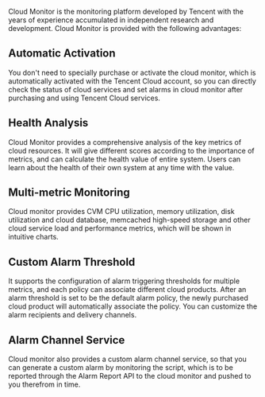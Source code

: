 Cloud Monitor is the monitoring platform developed by Tencent with the years of experience accumulated in independent research and development. Cloud Monitor is provided with the following advantages:

## Automatic Activation
You don't need to specially purchase or activate the cloud monitor, which is automatically activated with the Tencent Cloud account, so you can directly check the status of cloud services and set alarms in cloud monitor after purchasing and using Tencent Cloud services.

## Health Analysis
Cloud Monitor provides a comprehensive analysis of the key metrics of cloud resources. It will give different scores according to the importance of metrics, and can calculate the health value of entire system. Users can learn about the health of their own system at any time with the value.

## Multi-metric Monitoring
Cloud monitor provides CVM CPU utilization, memory utilization, disk utilization and cloud database, memcached high-speed storage and other cloud service load and performance metrics, which will be shown in intuitive charts.

## Custom Alarm Threshold
It supports the configuration of alarm triggering thresholds for multiple metrics, and each policy can associate different cloud products. After an alarm threshold is set to be the default alarm policy, the newly purchased cloud product will automatically associate the policy. You can customize the alarm recipients and delivery channels.

## Alarm Channel Service
Cloud monitor also provides a custom alarm channel service, so that you can generate a custom alarm by monitoring the script, which is to be reported through the Alarm Report API to the cloud monitor and pushed to you therefrom in time.
